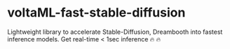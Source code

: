 # voltaML-fast-stable-diffusion
Lightweight library to accelerate Stable-Diffusion, Dreambooth into fastest inference models. Get real-time &lt; 1sec inference 🔥 🔥 
